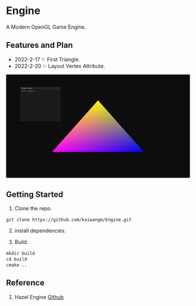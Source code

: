 # Engine

A Modern OpenGL Game Engine.

## Features and Plan

- 2022-2-17 ✨ First Triangle.
- 2022-2-20 ✨ Layout Vertex Attribute.

![](https://raw.githubusercontent.com/kaiwangm/Engine/main/Assert/Color_Triangle.png)

<!--
## Framework Architecture:
![](https://raw.githubusercontent.com/kaiwangm/Engine/main/Assert/engine.png)
-->

## Getting Started

1. Clone the repo.

```
git clone https://github.com/kaiwangm/Engine.git
```

2. install dependencies.

3. Build.

```
mkdir build
cd build
cmake ..
```

## Reference

1. Hazel Engine [Github](https://github.com/TheCherno/Hazel)